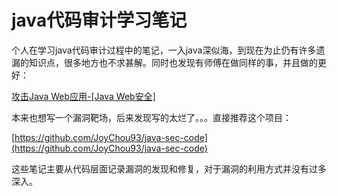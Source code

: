 # java代码审计学习笔记

个人在学习java代码审计过程中的笔记，一入java深似海，到现在为止仍有许多遗漏的知识点，很多地方也不求甚解。同时也发现有师傅在做同样的事，并且做的更好：

[ 攻击Java Web应用-[Java Web安全]](http://javasec.org/)

本来也想写一个漏洞靶场，后来发现写的太烂了。。。直接推荐这个项目：

[https://github.com/JoyChou93/java-sec-code](https://github.com/JoyChou93/java-sec-code)

这些笔记主要从代码层面记录漏洞的发现和修复，对于漏洞的利用方式并没有过多深入。


